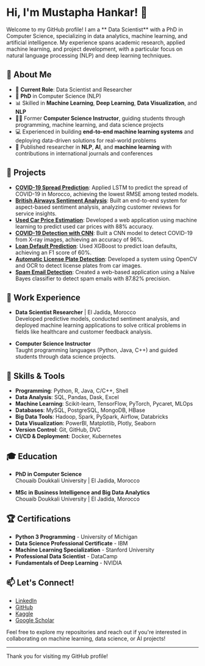 # Hi, I'm Mustapha Hankar! 👋

Welcome to my GitHub profile! I am a ** Data Scientist** with a PhD in Computer Science, specializing in data analytics, machine learning, and artificial intelligence. My experience spans academic research, applied machine learning, and project development, with a particular focus on natural language processing (NLP) and deep learning techniques.

## 🧠 About Me

- 💼 **Current Role**: Data Scientist and Researcher
- 📜 **PhD** in Computer Science (NLP)
- 📊 Skilled in **Machine Learning**, **Deep Learning**, **Data Visualization**, and **NLP**
- 🧑‍🏫 Former **Computer Science Instructor**, guiding students through programming, machine learning, and data science projects
- 💻 Experienced in building **end-to-end machine learning systems** and deploying data-driven solutions for real-world problems
- 📝 Published researcher in **NLP**, **AI**, and **machine learning** with contributions in international journals and conferences

## 🚀 Projects

- **[COVID-19 Spread Prediction](link-to-your-project)**: Applied LSTM to predict the spread of COVID-19 in Morocco, achieving the lowest RMSE among tested models.
- **[British Airways Sentiment Analysis](link-to-your-project)**: Built an end-to-end system for aspect-based sentiment analysis, analyzing customer reviews for service insights.
- **[Used Car Price Estimation](link-to-your-project)**: Developed a web application using machine learning to predict used car prices with 88% accuracy.
- **[COVID-19 Detection with CNN](link-to-your-project)**: Built a CNN model to detect COVID-19 from X-ray images, achieving an accuracy of 96%.
- **[Loan Default Prediction](link-to-your-project)**: Used XGBoost to predict loan defaults, achieving an F1 score of 60%.
- **[Automatic License Plate Detection](link-to-your-project)**: Developed a system using OpenCV and OCR to detect license plates from car images.
- **[Spam Email Detection](link-to-your-project)**: Created a web-based application using a Naïve Bayes classifier to detect spam emails with 87.82% precision.

## 💼 Work Experience

- **Data Scientist Researcher** | El Jadida, Morocco  
  Developed predictive models, conducted sentiment analysis, and deployed machine learning applications to solve critical problems in fields like healthcare and customer feedback analysis.

- **Computer Science Instructor**  
  Taught programming languages (Python, Java, C++) and guided students through data science projects.

## 🔧 Skills & Tools

- **Programming**: Python, R, Java, C/C++, Shell
- **Data Analysis**: SQL, Pandas, Dask, Excel
- **Machine Learning**: Scikit-learn, TensorFlow, PyTorch, Pycaret, MLOps
- **Databases**: MySQL, PostgreSQL, MongoDB, HBase
- **Big Data Tools**: Hadoop, Spark, PySpark, Airflow, Databricks
- **Data Visualization**: PowerBI, Matplotlib, Plotly, Seaborn
- **Version Control**: Git, GitHub, DVC
- **CI/CD & Deployment**: Docker, Kubernetes

## 🎓 Education

- **PhD in Computer Science**  
  Chouaib Doukkali University | El Jadida, Morocco

- **MSc in Business Intelligence and Big Data Analytics**  
  Chouaib Doukkali University | El Jadida, Morocco

## 🏆 Certifications

- **Python 3 Programming** - University of Michigan
- **Data Science Professional Certificate** - IBM
- **Machine Learning Specialization** - Stanford University
- **Professional Data Scientist** - DataCamp
- **Fundamentals of Deep Learning** - NVIDIA

## 📫 Let's Connect!

- [LinkedIn](https://linkedin.com/in/mustaphahankar)
- [GitHub](https://github.com/HankarM88)
- [Kaggle](https://kaggle.com/hankarmostafa)
- [Google Scholar](https://scholar.google.com/citations?user=WXFl0iYAAAAJ&hl=en&oi=ao)

Feel free to explore my repositories and reach out if you're interested in collaborating on machine learning, data science, or AI projects!

---
Thank you for visiting my GitHub profile!
